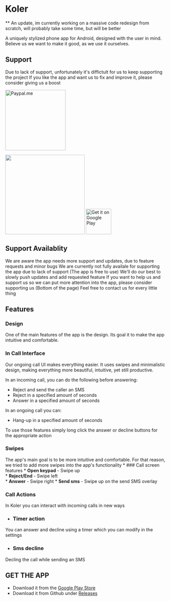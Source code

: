 # Koler

** An update, im currently working on a massive code redesign from scratch, will probably take some time, but will be better

A uniquely stylized phone app for Android, designed with the user in mind.
Believe us we want to make it good, as we use it ourselves.
</br>

## Support
Due to lack of support, unfortunately it's diffictult for us to keep supporting the project
If you like the app and want us to fix and improve it, please consider giving us a boost
</br>

<a href="https://paypal.me/theroeiedri?locale.x=en_US"><img src="https://www.paypalobjects.com/webstatic/paypalme/images/social/pplogo384.png" alt="Paypal.me" width="190px"></a>

<img src="https://github.com/Chooloo/call_manage/blob/master/art/screenshots.png" height="250">

<a href='https://play.google.com/store/apps/details?id=com.chooloo.www.callmanager&pcampaignid=MKT-Other-global-all-co-prtnr-py-PartBadge-Mar2515-1'>
 <img alt='Get it on Google Play'
      src='https://play.google.com/intl/en_us/badges/images/generic/en_badge_web_generic.png'
      height="80"/>
</a>

## Support Availablity
We are aware the app needs more support and updates, due to feature requests and minor bugs
We are currently not fully availale for supporting the app due to lack of support (The app is free to use)
We'll do our best to slowly push updates and add requested feature
If you want to help us and support us so we can put more attention into the app, please consider supporting us (Bottom of the page)
Feel free to contact us for every little thing

## Features
### Design
One of the main features of the app is the design.
Its goal it to make the app intuitive and comfortable.

### In Call Interface
Our ongoing call UI makes everything easier.
It uses swipes and minimalistic design, making everything more beautiful, intuitive, yet still productive.

In an incoming call, you can do the following before answering:
* Reject and send the caller an SMS
* Reject in a specified amount of seconds
* Answer in a specified amount of seconds

In an ongoing call you can:
* Hang-up in a specified amount of seconds

To use those features simply long click the answer or decline buttons for the appropriate action

### Swipes
The app's main goal is to be more intuitive and comfortable. For that reason, we tried to add more swipes into the app's functionality
    * ### Call screen features
       * __Open keypad__     - Swipe up   
       * __Reject/End__      - Swipe left  
       * __Answer__          - Swipe right 
       * __Send sms__        - Swipe up on the send SMS overlay

### Call Actions
In Koler you can interact with incoming calls in new ways
  * ### Timer action
  You can answer and decline using a timer which you can modify in the settings
  * ### Sms decline
  Decling the call while sending an SMS

## GET THE APP
 * Download it from the [Google Play Store](https://play.google.com/store/apps/details?id=com.chooloo.www.callmanager&pcampaignid=MKT-Other-global-all-co-prtnr-py-PartBadge-Mar2515-1)
 * Download it from Github under [Releases](https://github.com/Chooloo/call_manage/releases "Releases")

